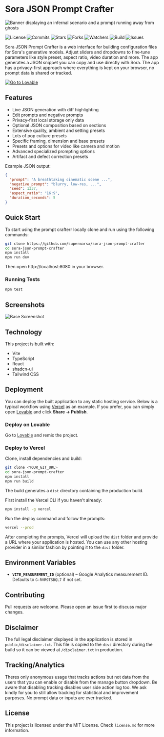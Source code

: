 # Sora JSON Prompt Crafter

![Banner displaying an infernal scenario and a prompt running away from ghosts](https://github.com/user-attachments/assets/0f19ca8e-acd1-4fa7-aa96-cadf479956fc)

![License](https://img.shields.io/github/license/supermarsx/sora-json-prompt-crafter?style=for-the-badge)
![Commits](https://img.shields.io/github/commit-activity/t/supermarsx/sora-json-prompt-crafter?style=for-the-badge)
![Stars](https://img.shields.io/github/stars/supermarsx/sora-json-prompt-crafter?style=for-the-badge)
![Forks](https://img.shields.io/github/forks/supermarsx/sora-json-prompt-crafter?style=for-the-badge)
![Watchers](https://img.shields.io/github/watchers/supermarsx/sora-json-prompt-crafter?style=for-the-badge)
![Build](https://img.shields.io/github/actions/workflow/status/supermarsx/sora-json-prompt-crafter/ci.yml?style=for-the-badge)
![Issues](https://img.shields.io/github/issues/supermarsx/sora-json-prompt-crafter?style=for-the-badge)


Sora JSON Prompt Crafter is a web interface for building configuration files for Sora's generative models. Adjust sliders and dropdowns to fine‑tune parameters like style preset, aspect ratio, video duration and more. The app generates a JSON snippet you can copy and use directly with Sora. The app has a privacy-first approach where everything is kept on your browser, no prompt data is shared or tracked.

[![Go to Lovable](https://img.shields.io/badge/Demo-at%20%F0%9F%92%96%20Lovable-white?style=for-the-badge&logo=lovable)](https://sora-json-prompt-crafter.lovable.app)


## Features

- Live JSON generation with diff highlighting
- Edit prompts and negative prompts
- Privacy-first local storage only data
- Optional JSON composition based on sections
- Extensive quality, ambient and setting presets
- Lots of pop culture presets
- Specific framing, dimension and base presets
- Presets and options for video like camera and motion
- Advanced specialized prompting options
- Artifact and defect correction presets

Example JSON output:

```json
{
  "prompt": "A breathtaking cinematic scene ...",
  "negative_prompt": "blurry, low-res, ...",
  "seed": 1337,
  "aspect_ratio": "16:9",
  "duration_seconds": 5
}
```

## Quick Start

To start using the prompt crafterr locally clone and run using the following commands:

```sh
git clone https://github.com/supermarsx/sora-json-prompt-crafter
cd sora-json-prompt-crafter
npm install
npm run dev
```
Then open http://localhost:8080 in your browser.

### Running Tests

```sh
npm test
```

## Screenshots

![Base Screenshot](https://github.com/user-attachments/assets/6d254018-994f-47cf-b4d6-9ea6e6f08c12)

## Technology

This project is built with:

- Vite
- TypeScript
- React
- shadcn-ui
- Tailwind CSS

## Deployment

You can deploy the built application to any static hosting service. Below is a
typical workflow using [Vercel](https://vercel.com) as an example. If you
prefer, you can simply open
 [Lovable](https://lovable.dev/projects/385b40c5-6b5e-49fc-9f0a-e6a0f9a36181)
and click **Share → Publish**.

### Deploy on Lovable

Go to [Lovable](https://lovable.dev/projects/385b40c5-6b5e-49fc-9f0a-e6a0f9a36181) and remix
the project.

### Deploy to Vercel

Clone, install dependencies and build:

```sh
git clone <YOUR_GIT_URL>
cd sora-json-prompt-crafter
npm install
npm run build
```

The build generates a `dist` directory containing the production build.

First install the Vercel CLI if you haven't already:

```sh
npm install -g vercel
```

Run the deploy command and follow the prompts:

```sh
vercel --prod
```

After completing the prompts, Vercel will upload the `dist` folder and provide a
URL where your application is hosted. You can use any other hosting provider in
a similar fashion by pointing it to the `dist` folder.

## Environment Variables

- **`VITE_MEASUREMENT_ID`** (optional) – Google Analytics measurement ID. Defaults to `G-RVR9TSBQL7` if not set.

## Contributing

Pull requests are welcome. Please open an issue first to discuss major changes.

## Disclaimer

The full legal disclaimer displayed in the application is stored in
`public/disclaimer.txt`. This file is copied to the `dist` directory during the
build so it can be viewed at `/disclaimer.txt` in production.

## Tracking/Analytics

Theres only anonymous usage that tracks actions but not data from the users that you 
can enable or disable from the manage button dropdown. Be aware that disabling tracking 
disables user side action log too. We ask kindly for you to still allow tracking for 
statistical and improvement purposes. No prompt data or inputs are ever tracked.

## License

This project is licensed under the MIT License. Check `license.md` for more information.

